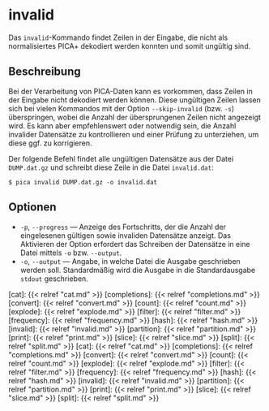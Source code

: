 # invalid

Das `invalid`-Kommando findet Zeilen in der Eingabe, die nicht als
normalisiertes PICA+ dekodiert werden konnten und somit ungültig sind.

## Beschreibung

Bei der Verarbeitung von PICA-Daten kann es vorkommen, dass Zeilen in
der Eingabe nicht dekodiert werden können. Diese ungültigen Zeilen
lassen sich bei vielen Kommandos mit der Option `--skip-invalid` (bzw.
`-s`) überspringen, wobei die Anzahl der übersprungenen Zeilen nicht
angezeigt wird. Es kann aber empfehlenswert oder notwendig sein, die
Anzahl invalider Datensätze zu kontrollieren und einer Prüfung zu
unterziehen, um diese ggf. zu korrigieren.

Der folgende Befehl findet alle ungültigen Datensätze aus der Datei
`DUMP.dat.gz` und schreibt diese Zeile in die Datei `invalid.dat`:

```console
$ pica invalid DUMP.dat.gz -o invalid.dat
```

## Optionen

* `-p`, `--progress` — Anzeige des Fortschritts, der die Anzahl der
  eingelesenen gültigen sowie invaliden Datensätze anzeigt. Das
  Aktivieren der Option erfordert das Schreiben der Datensätze in eine
  Datei mittels `-o` bzw. `--output`.
* `-o`, `--output` — Angabe, in welche Datei die Ausgabe geschrieben
  werden soll. Standardmäßig wird die Ausgabe in die Standardausgabe
  `stdout` geschrieben.


[cat]: {{< relref "cat.md" >}}
[completions]: {{< relref "completions.md" >}}
[convert]: {{< relref "convert.md" >}}
[count]: {{< relref "count.md" >}}
[explode]: {{< relref "explode.md" >}}
[filter]: {{< relref "filter.md" >}}
[frequency]: {{< relref "frequency.md" >}}
[hash]: {{< relref "hash.md" >}}
[invalid]: {{< relref "invalid.md" >}}
[partition]: {{< relref "partition.md" >}}
[print]: {{< relref "print.md" >}}
[slice]: {{< relref "slice.md" >}}
[split]: {{< relref "split.md" >}}
[cat]: {{< relref "cat.md" >}}
[completions]: {{< relref "completions.md" >}}
[convert]: {{< relref "convert.md" >}}
[count]: {{< relref "count.md" >}}
[explode]: {{< relref "explode.md" >}}
[filter]: {{< relref "filter.md" >}}
[frequency]: {{< relref "frequency.md" >}}
[hash]: {{< relref "hash.md" >}}
[invalid]: {{< relref "invalid.md" >}}
[partition]: {{< relref "partition.md" >}}
[print]: {{< relref "print.md" >}}
[slice]: {{< relref "slice.md" >}}
[split]: {{< relref "split.md" >}}
